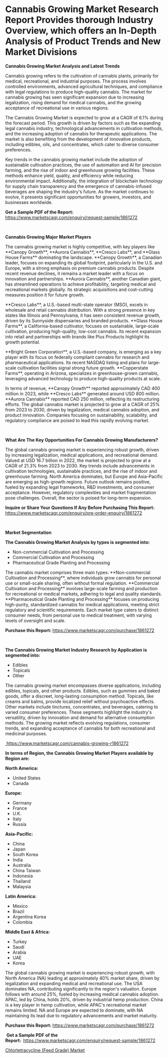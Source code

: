 <p><h1>Cannabis Growing Market Research Report Provides thorough Industry Overview, which offers an In-Depth Analysis of Product Trends and New Market Divisions</h1></p><p><strong>Cannabis Growing Market Analysis and Latest Trends</strong></p>
<p><p>Cannabis growing refers to the cultivation of cannabis plants, primarily for medical, recreational, and industrial purposes. The process involves controlled environments, advanced agricultural techniques, and compliance with legal regulations to produce high-quality cannabis. The market for cannabis growing has seen significant expansion due to increasing legalization, rising demand for medical cannabis, and the growing acceptance of recreational use in various regions.</p><p>The Cannabis Growing Market is expected to grow at a CAGR of 6.1% during the forecast period. This growth is driven by factors such as the expanding legal cannabis industry, technological advancements in cultivation methods, and the increasing adoption of cannabis for therapeutic applications. The market is also benefiting from the development of innovative products, including edibles, oils, and concentrates, which cater to diverse consumer preferences.</p><p>Key trends in the cannabis growing market include the adoption of sustainable cultivation practices, the use of automation and AI for precision farming, and the rise of indoor and greenhouse growing facilities. These methods enhance yield, quality, and efficiency while reducing environmental impact. Additionally, the integration of blockchain technology for supply chain transparency and the emergence of cannabis-infused beverages are shaping the industry's future. As the market continues to evolve, it presents significant opportunities for growers, investors, and businesses worldwide.</p></p>
<p><strong>Get a Sample PDF of the Report:&nbsp;</strong> <a href="https://www.marketscagr.com/enquiry/request-sample/1861272?utm_campaign=2008&utm_medium=2&utm_source=Github&utm_content=ia&utm_term=21012025&utm_id=cannabis-growing">https://www.marketscagr.com/enquiry/request-sample/1861272</a></p>
<p>&nbsp;</p>
<p><strong>Cannabis Growing Major Market Players</strong></p>
<p><p>The cannabis growing market is highly competitive, with key players like **Canopy Growth**, **Aurora Cannabis**, **Cresco Labs**, and **Glass House Farms** dominating the landscape. **Canopy Growth**, a Canadian leader, focuses on expanding its global footprint, particularly in the U.S. and Europe, with a strong emphasis on premium cannabis products. Despite recent revenue declines, it remains a market leader with a focus on innovation and partnerships. **Aurora Cannabis**, another Canadian giant, has streamlined operations to achieve profitability, targeting medical and recreational markets globally. Its strategic acquisitions and cost-cutting measures position it for future growth.</p><p>**Cresco Labs**, a U.S.-based multi-state operator (MSO), excels in wholesale and retail cannabis distribution. With a strong presence in key states like Illinois and Pennsylvania, it has seen consistent revenue growth, driven by its Sunnyside dispensaries and branded products. **Glass House Farms**, a California-based cultivator, focuses on sustainable, large-scale cultivation, producing high-quality, low-cost cannabis. Its recent expansion into retail and partnerships with brands like Plus Products highlight its growth potential.</p><p>**Bright Green Corporation**, a U.S.-based company, is emerging as a key player with its focus on federally compliant cannabis for research and pharmaceutical applications. Its recent NASDAQ listing and plans for large-scale cultivation facilities signal strong future growth. **Copperstate Farms**, operating in Arizona, specializes in greenhouse-grown cannabis, leveraging advanced technology to produce high-quality products at scale.</p><p>In terms of revenue, **Canopy Growth** reported approximately CAD 400 million in 2023, while **Cresco Labs** generated around USD 800 million. **Aurora Cannabis** reported CAD 250 million, reflecting its restructuring efforts. The global cannabis market is projected to grow at a CAGR of 25% from 2023 to 2030, driven by legalization, medical cannabis adoption, and product innovation. Companies focusing on sustainability, scalability, and regulatory compliance are poised to lead this rapidly evolving market.</p></p>
<p>&nbsp;</p>
<p><strong>What Are The Key Opportunities For Cannabis Growing Manufacturers?</strong></p>
<p><p>The global cannabis growing market is experiencing robust growth, driven by increasing legalization, medical applications, and recreational demand. Valued at USD 16.7 billion in 2022, the market is projected to grow at a CAGR of 21.3% from 2023 to 2030. Key trends include advancements in cultivation technologies, sustainable practices, and the rise of indoor and greenhouse farming. North America dominates, but Europe and Asia-Pacific are emerging as high-growth regions. Future outlook remains positive, fueled by expanding legal frameworks, R&D investments, and consumer acceptance. However, regulatory complexities and market fragmentation pose challenges. Overall, the sector is poised for long-term expansion.</p></p>
<p><strong>Inquire or Share Your Questions If Any Before Purchasing This Report:</strong> <a href="https://www.marketscagr.com/enquiry/pre-order-enquiry/1861272?utm_campaign=2008&utm_medium=2&utm_source=Github&utm_content=ia&utm_term=21012025&utm_id=cannabis-growing">https://www.marketscagr.com/enquiry/pre-order-enquiry/1861272</a></p>
<p>&nbsp;</p>
<p><strong>Market Segmentation</strong></p>
<p><strong>The Cannabis Growing Market Analysis by types is segmented into:</strong></p>
<p><ul><li>Non-commercial Cultivation and Processing</li><li>Commercial Cultivation and Processing</li><li>Pharmaceutical Grade Planting and Processing</li></ul></p>
<p><p>The cannabis market comprises three main types: **Non-commercial Cultivation and Processing**, where individuals grow cannabis for personal use or small-scale sharing, often without formal regulation. **Commercial Cultivation and Processing** involves large-scale farming and production for recreational or medical markets, adhering to legal and quality standards. **Pharmaceutical Grade Planting and Processing** focuses on producing high-purity, standardized cannabis for medical applications, meeting strict regulatory and scientific requirements. Each market type caters to distinct consumer needs, from personal use to medical treatment, with varying levels of oversight and scale.</p></p>
<p><strong>Purchase this Report:&nbsp;</strong><a href="https://www.marketscagr.com/purchase/1861272?utm_campaign=2008&utm_medium=2&utm_source=Github&utm_content=ia&utm_term=21012025&utm_id=cannabis-growing">https://www.marketscagr.com/purchase/1861272</a></p>
<p>&nbsp;</p>
<p><strong>The Cannabis Growing Market Industry Research by Application is segmented into:</strong></p>
<p><ul><li>Edibles</li><li>Topicals</li><li>Other</li></ul></p>
<p><p>The cannabis growing market encompasses diverse applications, including edibles, topicals, and other products. Edibles, such as gummies and baked goods, offer a discreet, long-lasting consumption method. Topicals, like creams and balms, provide localized relief without psychoactive effects. Other markets include tinctures, concentrates, and beverages, catering to varied consumer preferences. These segments highlight the industry's versatility, driven by innovation and demand for alternative consumption methods. The growing market reflects evolving regulations, consumer trends, and expanding acceptance of cannabis for both recreational and medicinal purposes.</p></p>
<p><a href="https://www.marketscagr.com/cannabis-growing-r1861272?utm_campaign=2008&utm_medium=2&utm_source=Github&utm_content=ia&utm_term=21012025&utm_id=cannabis-growing">&nbsp;https://www.marketscagr.com/cannabis-growing-r1861272</a></p>
<p><strong>In terms of Region, the Cannabis Growing Market Players available by Region are:</strong></p>
<p>
    <p> <strong> North America: </strong>
        <ul>
            <li>United States</li>
            <li>Canada</li>
        </ul>
        </p> 
    <p> <strong> Europe: </strong>
        <ul>
            <li>Germany</li>
            <li>France</li>
            <li>U.K.</li>
            <li>Italy</li>
            <li>Russia</li>
        </ul>
        </p> 
    <p> <strong> Asia-Pacific: </strong>
        <ul>
            <li>China</li>
            <li>Japan</li>
            <li>South Korea</li>
            <li>India</li>
            <li>Australia</li>
            <li>China Taiwan</li>
            <li>Indonesia</li>
            <li>Thailand</li>
            <li>Malaysia</li>
        </ul>
        </p> 
    <p> <strong> Latin America: </strong>
        <ul>
            <li>Mexico</li>
            <li>Brazil</li>
            <li>Argentina Korea</li>
            <li>Colombia</li>
        </ul>
        </p> 
    <p> <strong> Middle East & Africa: </strong>
        <ul>
            <li>Turkey</li>
            <li>Saudi</li>
            <li>Arabia</li>
            <li>UAE</li>
            <li>Korea</li>
        </ul>
    </p>
    </p>
<p><p>The global cannabis growing market is experiencing robust growth, with North America (NA) leading at approximately 40% market share, driven by legalization and expanding medical and recreational use. The USA dominates NA, contributing significantly to the region's valuation. Europe follows with around 25%, fueled by increasing medical cannabis adoption. APAC, led by China, holds 20%, driven by industrial hemp production. China is a key player in hemp cultivation, while APAC's recreational market remains limited. NA and Europe are expected to dominate, with NA maintaining its lead due to regulatory advancements and market maturity.</p></p>
<p><strong>Purchase this Report: </strong><a href="https://www.marketscagr.com/purchase/1861272?utm_campaign=2008&utm_medium=2&utm_source=Github&utm_content=ia&utm_term=21012025&utm_id=cannabis-growing">https://www.marketscagr.com/purchase/1861272</a></p>
<p>&nbsp;<strong>Get a Sample PDF of the Report:&nbsp;&nbsp;</strong><a href="https://www.marketscagr.com/enquiry/request-sample/1861272?utm_campaign=2008&utm_medium=2&utm_source=Github&utm_content=ia&utm_term=21012025&utm_id=cannabis-growing">https://www.marketscagr.com/enquiry/request-sample/1861272</a></p>
<p><strong></strong></p>
<p><p><a href="https://github.com/PeterParrish5/Market-Research-Report-List-7/blob/main/chlortetracycline-feed-grade-market.md?utm_campaign=2008&utm_medium=2&utm_source=Github&utm_content=ia&utm_term=21012025&utm_id=cannabis-growing">Chlortetracycline (Feed Grade) Market</a></p></p>